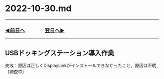 # 2022-10-30.md
  
---

### [◀️前日へ](https://github.com/yuasys/chatty-journal/blob/main/2022/10/2022-10-29.md)&emsp;&emsp;&emsp;&emsp;[翌日へ▶️](https://github.com/yuasys/chatty-journal/blob/main/2022/10/2022-10-31.md)

---

## USBドッキングステーション導入作業

失敗：原因は正しくDisplayLinkがインストールできなかったこと。原因は不明（調査中）
